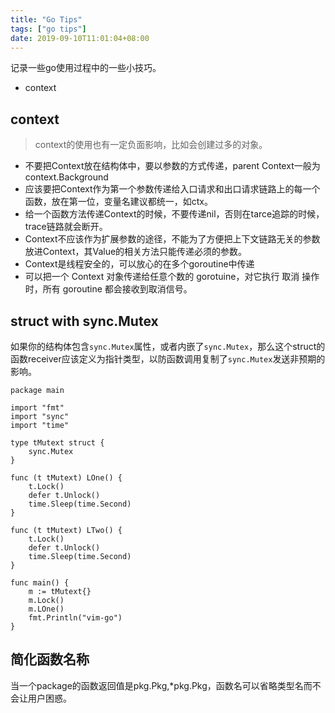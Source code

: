 ```yaml
---
title: "Go Tips"
tags: ["go tips"]
date: 2019-09-10T11:01:04+08:00
---
```


记录一些go使用过程中的一些小技巧。

- context  

<!--more-->

## context

> context的使用也有一定负面影响，比如会创建过多的对象。

- 不要把Context放在结构体中，要以参数的方式传递，parent Context一般为context.Background  
- 应该要把Context作为第一个参数传递给入口请求和出口请求链路上的每一个函数，放在第一位，变量名建议都统一，如ctx。  
- 给一个函数方法传递Context的时候，不要传递nil，否则在tarce追踪的时候，trace链路就会断开。  
- Context不应该作为扩展参数的途径，不能为了方便把上下文链路无关的参数放进Context，其Value的相关方法只能传递必须的参数。  
- Context是线程安全的，可以放心的在多个goroutine中传递  
- 可以把一个 Context 对象传递给任意个数的 gorotuine，对它执行 取消 操作时，所有 goroutine 都会接收到取消信号。  

## struct with sync.Mutex

如果你的结构体包含`sync.Mutex`属性，或者内嵌了`sync.Mutex`，那么这个struct的函数receiver应该定义为指针类型，以防函数调用复制了`sync.Mutex`发送非预期的影响。

```golang
package main

import "fmt"
import "sync"
import "time"

type tMutext struct {
	sync.Mutex
}

func (t tMutext) LOne() {
	t.Lock()
	defer t.Unlock()
	time.Sleep(time.Second)
}

func (t tMutext) LTwo() {
	t.Lock()
	defer t.Unlock()
	time.Sleep(time.Second)
}

func main() {
	m := tMutext{}
	m.Lock()
	m.LOne()
	fmt.Println("vim-go")
}
```

## 简化函数名称

当一个package的函数返回值是pkg.Pkg,*pkg.Pkg，函数名可以省略类型名而不会让用户困惑。
